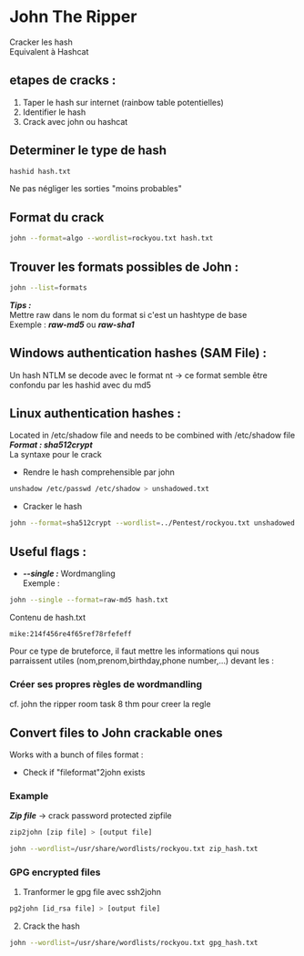 # John The Ripper			
Cracker les hash  
Equivalent à Hashcat  
			
## etapes de cracks :
1. Taper le hash sur internet (rainbow table potentielles)
2. Identifier le hash 
3. Crack avec john ou hashcat 

## Determiner le type de hash
```bash
hashid hash.txt
```
Ne pas négliger les sorties "moins probables"

## Format du crack
```bash
john --format=algo --wordlist=rockyou.txt hash.txt
```


## Trouver les formats possibles de John :
```bash
john --list=formats
```
***Tips :***  
Mettre raw dans le nom du format si c'est un hashtype de base  
Exemple : ***raw-md5*** ou ***raw-sha1***

## Windows authentication hashes (SAM File) :
Un hash NTLM se decode avec le format nt -> ce format semble être confondu par les hashid avec du md5

## Linux authentication hashes :
Located in /etc/shadow file and needs to be combined with /etc/shadow file  
***Format : sha512crypt***   
La syntaxe pour le crack
- Rendre le hash comprehensible par john
```bash
unshadow /etc/passwd /etc/shadow > unshadowed.txt
```
- Cracker le hash
```bash
john --format=sha512crypt --wordlist=../Pentest/rockyou.txt unshadowed.txt
```

## Useful flags :
- ***--single :*** Wordmangling  
Exemple :  
```bash
john --single --format=raw-md5 hash.txt
```
Contenu de hash.txt 
```
mike:214f456re4f65ref78rfefeff
```
Pour ce type de bruteforce, il faut mettre les informations qui nous parraissent utiles (nom,prenom,birthday,phone number,...) devant les :

		
### Créer ses propres règles de wordmandling
cf. john the ripper room task 8 thm pour creer la regle

## Convert files to John crackable ones
Works with a bunch of files format : 
- Check if "fileformat"2john exists
### Example
***Zip file*** -> crack password protected zipfile
```bash
zip2john [zip file] > [output file]
```
```bash
john --wordlist=/usr/share/wordlists/rockyou.txt zip_hash.txt
```

### GPG encrypted files
1. Tranformer le gpg file avec ssh2john 
```bash
pg2john [id_rsa file] > [output file]
```
2. Crack the hash
```bash
john --wordlist=/usr/share/wordlists/rockyou.txt gpg_hash.txt	
```

